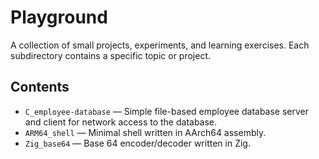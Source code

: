 # Playground

A collection of small projects, experiments, and learning exercises.
Each subdirectory contains a specific topic or project.

## Contents

- `C_employee-database` — Simple file-based employee database server and client for network access to the database.
- `ARM64_shell` — Minimal shell written in AArch64 assembly.
- `Zig_base64` — Base 64 encoder/decoder written in Zig.
